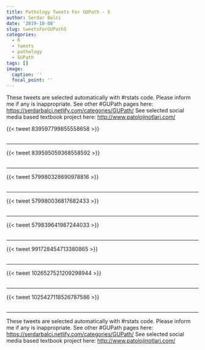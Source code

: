 ```yaml
---
title: Pathology Tweets For GUPath - 5
author: Serdar Balci
date: '2019-10-08'
slug: tweetsForGUPath5
categories:
  - R
  - tweets
  - pathology
  - GUPath
tags: []
image:
  caption: ''
  focal_point: ''
---
```



These tweets are selected automatically with #rstats code. Please inform me if any is inappropriate.
See other #GUPath pages here: https://serdarbalci.netlify.com/categories/GUPath/ 
See selected social media based textbook project here: http://www.patolojinotlari.com/

{{< tweet 839597799855558658 >}}
<br>
<br>
<hr>
{{< tweet 839595059368558592 >}}
<br>
<br>
<hr>
{{< tweet 579980328690978816 >}}
<br>
<br>
<hr>
{{< tweet 579980036817682433 >}}
<br>
<br>
<hr>
{{< tweet 579839641987244033 >}}
<br>
<br>
<hr>
{{< tweet 991728454713380865 >}}
<br>
<br>
<hr>
{{< tweet 1026527521209298944 >}}
<br>
<br>
<hr>
{{< tweet 1025427118526787586 >}}
<br>
<br>
<hr>


These tweets are selected automatically with #rstats code. Please inform me if any is inappropriate.
See other #GUPath pages here: https://serdarbalci.netlify.com/categories/GUPath/ 
See selected social media based textbook project here: http://www.patolojinotlari.com/
